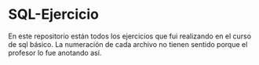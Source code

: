 # SQL-Ejercicio

En este repositorio están todos los ejercicios que fui realizando en el curso de sql básico. La numeración de cada archivo no tienen sentido porque el profesor lo fue anotando así.
